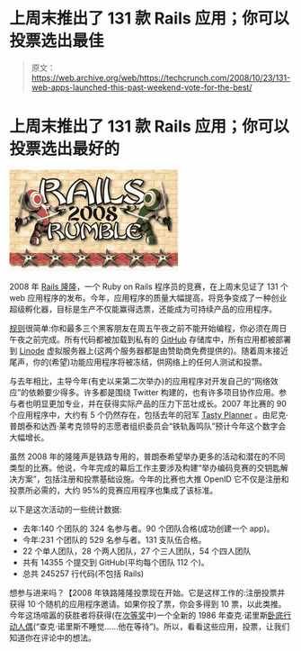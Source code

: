 # 上周末推出了 131 款 Rails 应用；你可以投票选出最佳 

> 原文：<https://web.archive.org/web/https://techcrunch.com/2008/10/23/131-web-apps-launched-this-past-weekend-vote-for-the-best/>

# 上周末推出了 131 款 Rails 应用；你可以投票选出最好的

![](img/fbe214004e0726d666fb73a1e20e2bcc.png)

2008 年 [Rails 隆隆](https://web.archive.org/web/20230113204334/http://www.railsrumble.com/)，一个 Ruby on Rails 程序员的竞赛，在上周末见证了 131 个 web 应用程序的发布。今年，应用程序的质量大幅提高，将竞争变成了一种创业超级孵化器，目标是生产不仅能赢得选票，还能成为可持续产品的应用程序。

[规则](https://web.archive.org/web/20230113204334/http://www.railsrumble.com/rules)很简单:你和最多三个黑客朋友在周五午夜之前不能开始编程，你必须在周日午夜之前完成。所有代码都被加载到私有的 [GitHub](https://web.archive.org/web/20230113204334/http://www.github.com/) 存储库中，所有应用都被部署到 [Linode](https://web.archive.org/web/20230113204334/http://www.linode.com/) 虚拟服务器上(这两个服务器都是由赞助商免费提供的)。随着周末接近尾声，你的(希望)功能应用程序将被冻结，供网络上的任何人测试和投票。

与去年相比，主导今年(有史以来第二次举办)的应用程序对开发自己的“网络效应”的依赖要少得多。许多都是围绕 Twitter 构建的，也有许多项目协作应用。参与者也明显更加专业，并在获得实际产品的压力下茁壮成长。2007 年比赛的 90 个应用程序中，大约有 5 个仍然存在，包括去年的冠军 [Tasty Planner](https://web.archive.org/web/20230113204334/http://tastyplanner.com/) 。由尼克·普朗泰和达西·莱考克领导的志愿者组织委员会“铁轨轰鸣队”预计今年这个数字会大幅增长。

虽然 2008 年的隆隆声是铁路专用的，普朗泰希望举办更多的活动和潜在的不同类型的比赛。他说，今年完成的幕后工作主要涉及构建“举办编码竞赛的交钥匙解决方案”，包括注册和投票基础设施。今年的比赛也大推 OpenID 它不仅是注册和投票所必需的，大约 95%的竞赛应用程序也集成了该标准。

以下是这次活动的一些统计数据:

*   去年:140 个团队的 324 名参与者。90 个团队合格(成功创建一个 app)。
*   今年:231 个团队的 529 名参与者。131 支队伍合格。
*   22 个单人团队，28 个两人团队，27 个三人团队，54 个四人团队
*   共有 14355 个提交到 GitHub(平均每个团队 112 个)。
*   总共 245257 行代码(不包括 Rails)

想参与进来吗？【2008 年铁路隆隆投票现在开始。它是这样工作的:注册投票并获得 10 个随机的应用程序邀请。如果你投了票，你会多得到 10 票，以此类推。今年这场喧嚣的获胜者将获得(在[次等奖](https://web.archive.org/web/20230113204334/http://blog.railsrumble.com/prizes)中)一个全新的 1986 年查克·诺里斯[卧底行动人偶](https://web.archive.org/web/20230113204334/http://blog.railsrumble.com/2008/10/23/chuck-norris-does-not-sleep)(“查克·诺里斯不睡觉……他在等待”)。所以，看看这些应用，投票，让我们知道你在评论中的想法。